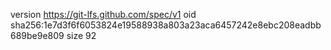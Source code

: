 version https://git-lfs.github.com/spec/v1
oid sha256:1e7d3f6f6053824e19588938a803a23aca6457242e8ebc208eadbb689be9e809
size 92
